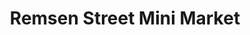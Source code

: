 ---
title: "Remsen Street Mini Market"
url: /cohoes/remsen-street-mini-market/
shop: Lebensmittel
---